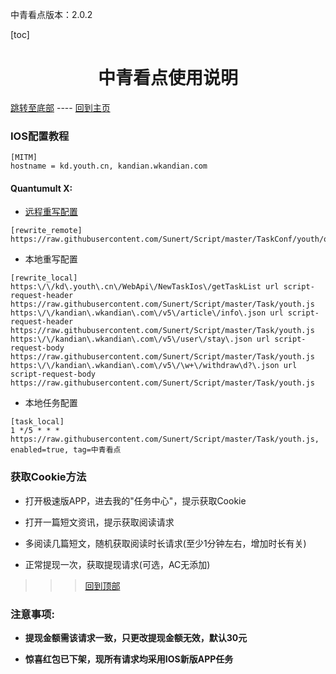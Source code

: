 中青看点版本：2.0.2

  [toc]  

 # <center> 中青看点使用说明 </center>

 [跳转至底部](#注意事项)  ----  [回到主页](https://github.com/Sunert/Script)

### IOS配置教程
 ```
[MITM]
hostname = kd.youth.cn, kandian.wkandian.com 
 ```

#### Quantumult X:
   * [远程重写配置](https://raw.githubusercontent.com/Sunert/Script/master/TaskConf/youth/qx_rewite.txt)
   
```
[rewrite_remote]
https://raw.githubusercontent.com/Sunert/Script/master/TaskConf/youth/qx_rewite.txt
```
   * 本地重写配置
   
```
[rewrite_local]
https:\/\/kd\.youth\.cn\/WebApi\/NewTaskIos\/getTaskList url script-request-header https://raw.githubusercontent.com/Sunert/Script/master/Task/youth.js
https:\/\/kandian\.wkandian\.com\/v5\/article\/info\.json url script-request-header https://raw.githubusercontent.com/Sunert/Script/master/Task/youth.js
https:\/\/kandian\.wkandian\.com\/v5\/user\/stay\.json url script-request-body https://raw.githubusercontent.com/Sunert/Script/master/Task/youth.js
https:\/\/kandian\.wkandian\.com\/v5\/\w+\/withdraw\d?\.json url script-request-body https://raw.githubusercontent.com/Sunert/Script/master/Task/youth.js
```
   * 本地任务配置
   
```
[task_local]
1 */5 * * * https://raw.githubusercontent.com/Sunert/Script/master/Task/youth.js, enabled=true, tag=中青看点
```
###  获取Cookie方法
  * 打开极速版APP，进去我的"任务中心"，提示获取Cookie
  - 打开一篇短文资讯，提示获取阅读请求
  * 多阅读几篇短文，随机获取阅读时长请求(至少1分钟左右，增加时长有关)
  - 正常提现一次，获取提现请求(可选，AC无添加)
  
 >>> [回到顶部](#IOS配置教程)

 
### 注意事项:
 - __提现金额需该请求一致，只更改提现金额无效，默认30元__
 
 * __惊喜红包已下架，现所有请求均采用IOS新版APP任务__
